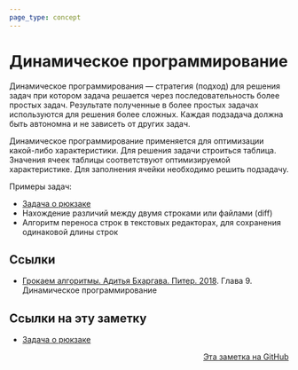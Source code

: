 ```yaml
---
page_type: concept
---
```


# Динамическое программирование

Динамическое программирования — стратегия (подход) для решения задач при котором задача решается через последовательность более простых задач. Результате полученные в более простых задачах используются для решения более сложных. Каждая подзадача должна быть автономна и не зависеть от других задач.

Динамическое программирование применяется для оптимизации какой-либо характеристики. Для решения задачи строиться таблица. Значения ячеек таблицы соответствуют оптимизируемой характеристике. Для заполнения ячейки необходимо решить подзадачу.

Примеры задач:

* [Задача о рюкзаке](20221114232245.md) 
* Нахождение различий между двумя строками или файлами (diff)
* Алгоритм переноса строк в текстовых редакторах, для сохранения одинаковой длины строк




## Ссылки

- [Грокаем алгоритмы. Адитья Бхаргава. Питер. 2018](BhargavaGrokaemAlgoritmy2018.md). Глава 9. Динамическое программирование


## Ссылки на эту заметку

* [Задача о рюкзаке](20221114232245.md)


<p v-pre style="text-align: right">
  <a href="https://github.com/Kverde/algorithms/blob/main/source/20221114230830.md">
  Эта заметка на GitHub
  </a>
</p>
